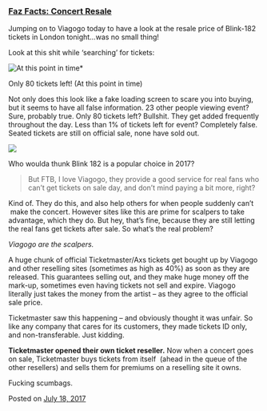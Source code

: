
### [Faz Facts: Concert Resale](https://fazthebro.com/2017/07/19/faz-facts-concert-resale/)

Jumping on to Viagogo today to have a look at the resale price of Blink-182 tickets in London tonight…was no small thing!

Look at this shit while ‘searching’ for tickets:

![At this point in time*](https://fazthebro.com/wp-content/uploads/2017/07/viagogo.png)

Only 80 tickets left! (At this point in time)

Not only does this look like a fake loading screen to scare you into buying, but it seems to have all false information. 23 other people viewing event? Sure, probably true. Only 80 tickets left? Bullshit. They get added frequently throughout the day. Less than 1% of tickets left for event? Completely false. Seated tickets are still on official sale, none have sold out.

![](https://fazthebro.com/wp-content/uploads/2017/07/viagogo2.png)

Who woulda thunk Blink 182 is a popular choice in 2017?

> But FTB, I love Viagogo, they provide a good service for real fans who can’t get tickets on sale day, and don’t mind paying a bit more, right?

Kind of. They do this, and also help others for when people suddenly can’t  make the concert. However sites like this are prime for scalpers to take advantage, which they do. But hey, that’s fine, because they are still letting the real fans get tickets after sale. So what’s the real problem?

_Viagogo are the scalpers._

A huge chunk of official Ticketmaster/Axs tickets get bought up by Viagogo and other reselling sites (sometimes as high as 40%) as soon as they are released. This guarantees selling out, and they make huge money off the mark-up, sometimes even having tickets not sell and expire. Viagogo literally just takes the money from the artist – as they agree to the official sale price.

Ticketmaster saw this happening – and obviously thought it was unfair. So like any company that cares for its customers, they made tickets ID only, and non-transferable. Just kidding.

**Ticketmaster opened their own ticket reseller.** Now when a concert goes on sale, Ticketmaster buys tickets from itself  (ahead in the queue of the other resellers) and sells them for premiums on a reselling site it owns.

Fucking scumbags.

Posted on [July 18, 2017](https://fazthebro.com/2017/07/18/life-tips-how-to-clean-your-fidget-spinner/)
